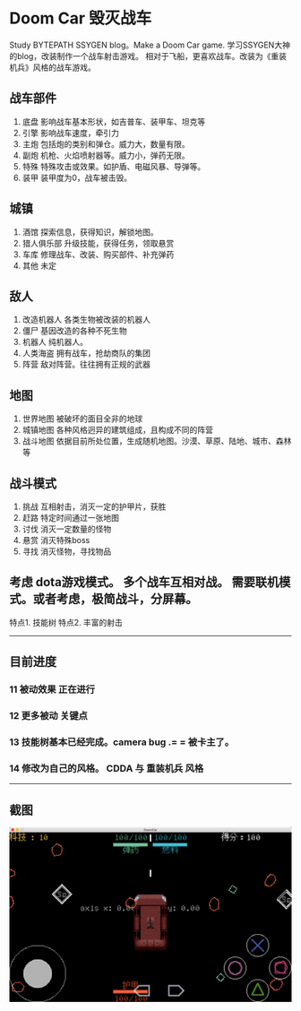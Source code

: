 # Doom Car 毁灭战车

Study BYTEPATH SSYGEN blog。Make a Doom Car game.
学习SSYGEN大神的blog，改装制作一个战车射击游戏。
相对于飞船，更喜欢战车。改装为《重装机兵》风格的战车游戏。

## 战车部件
1. 底盘 影响战车基本形状，如吉普车、装甲车、坦克等
2. 引擎 影响战车速度，牵引力
3. 主炮 包括炮的类别和弹仓。威力大，数量有限。
4. 副炮 机枪、火焰喷射器等。威力小，弹药无限。
5. 特殊 特殊攻击或效果。如护盾、电磁风暴、导弹等。
6. 装甲 装甲度为0，战车被击毁。

##  城镇
1. 酒馆 探索信息，获得知识，解锁地图。
2. 猎人俱乐部 升级技能，获得任务，领取悬赏
3. 车库 修理战车、改装、购买部件、补充弹药
4. 其他 未定

##  敌人
1. 改造机器人 各类生物被改装的机器人
2. 僵尸 基因改造的各种不死生物
3. 机器人 纯机器人。
4. 人类海盗 拥有战车，抢劫商队的集团
5. 阵营 敌对阵营。往往拥有正规的武器

## 地图
1. 世界地图 被破坏的面目全非的地球
2. 城镇地图 各种风格迥异的建筑组成，且构成不同的阵营
3. 战斗地图 依据目前所处位置，生成随机地图。沙漠、草原、陆地、城市、森林等

## 战斗模式
1. 挑战 互相射击，消灭一定的护甲片，获胜
2. 赶路 特定时间通过一张地图
3. 讨伐 消灭一定数量的怪物
4. 悬赏 消灭特殊boss
5. 寻找 消灭怪物，寻找物品

考虑 dota游戏模式。 多个战车互相对战。
需要联机模式。或者考虑，极简战斗，分屏幕。
-------------------------------------------
特点1. 技能树
特点2. 丰富的射击

---------------------
## 目前进度
### 11 被动效果 正在进行
### 12 更多被动 关键点
### 13 技能树基本已经完成。camera bug .= = 被卡主了。
### 14 修改为自己的风格。 CDDA 与 重装机兵 风格
---------------------
## 截图
![gaming](src/doc/20181110.png)
